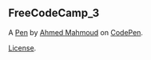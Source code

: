 FreeCodeCamp_3
--------------


A [Pen](http://codepen.io/GamesMechanic/pen/JbbQao) by [Ahmed Mahmoud](http://codepen.io/GamesMechanic) on [CodePen](http://codepen.io/).

[License](http://codepen.io/GamesMechanic/pen/JbbQao/license).